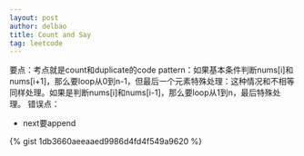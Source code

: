 ```yaml
---
layout: post
author: delbao
title: Count and Say 
tag: leetcode
---
```


要点：考点就是count和duplicate的code pattern：如果基本条件判断nums[i]和nums[i+1]，那么要loop从0到n-1，但最后一个元素特殊处理：这种情况和不相等同样处理。如果是判断nums[i]和nums[i-1]，那么要loop从1到n，最后特殊处理。
错误点：
 
- next要append

{% gist 1db3660aeeaaed9986d4fd4f549a9620 %}
